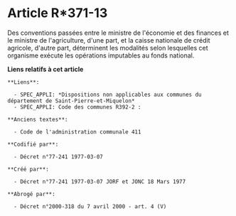 # Article R*371-13

Des conventions passées entre le ministre de l'économie et des finances et le ministre de l'agriculture, d'une part, et la
caisse nationale de crédit agricole, d'autre part, déterminent les modalités selon lesquelles cet organisme exécute les
opérations imputables au fonds national.

**Liens relatifs à cet article**

	**Liens**:

	  - SPEC_APPLI: *Dispositions non applicables aux communes du département de Saint-Pierre-et-Miquelon*
	  - SPEC_APPLI: Code des communes R392-2 :

	**Anciens textes**:

	  - Code de l'administration communale 411

	**Codifié par**:

	  - Décret n°77-241 1977-03-07

	**Créé par**:

	  - Décret n°77-241 1977-03-07 JORF et JONC 18 Mars 1977

	**Abrogé par**:

	  - Décret n°2000-318 du 7 avril 2000 - art. 4 (V)
